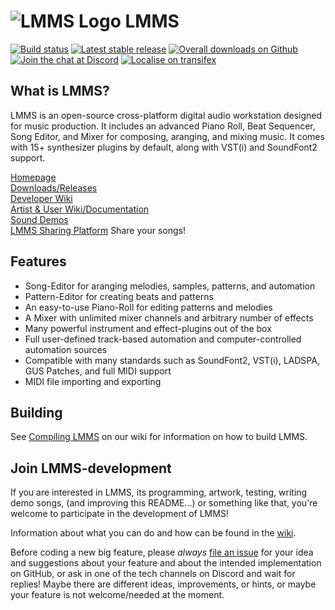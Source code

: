 # ![LMMS Logo](https://raw.githubusercontent.com/LMMS/artwork/master/Icon%20%26%20Mimetypes/lmms-64x64.svg) LMMS

[![Build status](https://github.com/LMMS/lmms/actions/workflows/build.yml/badge.svg)](https://github.com/LMMS/lmms/actions/workflows/build.yml)
[![Latest stable release](https://img.shields.io/github/release/LMMS/lmms.svg?maxAge=3600)](https://lmms.io/download)
[![Overall downloads on Github](https://img.shields.io/github/downloads/LMMS/lmms/total.svg?maxAge=3600)](https://github.com/LMMS/lmms/releases)
[![Join the chat at Discord](https://img.shields.io/badge/chat-on%20discord-7289DA.svg)](https://discord.gg/3sc5su7)
[![Localise on transifex](https://img.shields.io/badge/localise-on_transifex-green.svg)](https://www.transifex.com/lmms/lmms/)

What is LMMS?
--------------

LMMS is an open-source cross-platform digital audio workstation designed for music production. It includes an advanced Piano Roll, Beat Sequencer, Song Editor, and Mixer for composing, aranging, and mixing music. It comes with 15+ synthesizer plugins by default, along with VST(i) and SoundFont2 support.

[Homepage](https://lmms.io)<br>
[Downloads/Releases](https://github.com/LMMS/lmms/releases)<br>
[Developer Wiki](https://github.com/LMMS/lmms/wiki)<br>
[Artist & User Wiki/Documentation](https://lmms.io/documentation)<br>
[Sound Demos](https://lmms.io/showcase/)<br>
[LMMS Sharing Platform](https://lmms.io/lsp/) Share your songs!

Features
---------

* Song-Editor for aranging melodies, samples, patterns, and automation
* Pattern-Editor for creating beats and patterns
* An easy-to-use Piano-Roll for editing patterns and melodies
* A Mixer with unlimited mixer channels and arbitrary number of effects
* Many powerful instrument and effect-plugins out of the box
* Full user-defined track-based automation and computer-controlled automation sources
* Compatible with many standards such as SoundFont2, VST(i), LADSPA, GUS Patches, and full MIDI support
* MIDI file importing and exporting

Building
---------

See [Compiling LMMS](https://github.com/LMMS/lmms/wiki/Compiling) on our
wiki for information on how to build LMMS.


Join LMMS-development
----------------------

If you are interested in LMMS, its programming, artwork, testing, writing demo
songs, (and improving this README...) or something like that, you're welcome
to participate in the development of LMMS!

Information about what you can do and how can be found in the
[wiki](https://github.com/LMMS/lmms/wiki).

Before coding a new big feature, please _always_
[file an issue](https://github.com/LMMS/lmms/issues/new) for your idea and
suggestions about your feature and about the intended implementation on GitHub,
or ask in one of the tech channels on Discord and wait for replies! Maybe there are different ideas, improvements, or hints, or
maybe your feature is not welcome/needed at the moment.
